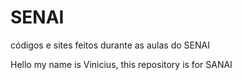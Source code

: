 # SENAI
códigos e sites feitos durante as aulas do SENAI

Hello my name is Vinicius, this repository is for SANAI


